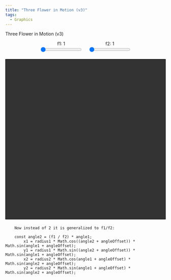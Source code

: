 ```yaml
---
title: "Three Flower in Motion (v3)"
tags:
  - Graphics
---
```


Three Flower in Motion (v3)

<style>
    canvas {
        border: 1px solid black;
        background-color: #333;
        display: block;
        margin: 20px auto;
    }

    .controls {
        display: flex;
        justify-content: center;
        margin: 10px 0;
    }

    .slider-container {
        margin: 0 10px;
        text-align: center;
    }

    .footer-link {
        position: absolute;
        bottom: 20px;
        text-align: center;
        width: 100%;
    }

    .footer-link a {
        font-size: 16px;
        color: #007bff;
        text-decoration: none;
    }

    .footer-link a:hover {
        text-decoration: underline;
    }
</style>

<div class="controls">
    <div class="slider-container">
        <label for="f1-slider">f1: <span id="f1-value">1</span></label><br>
        <input type="range" id="f1-slider" min="1" max="20" value="1" step="1">
    </div>
    <div class="slider-container">
        <label for="f2-slider">f2: <span id="f2-value">1</span></label><br>
        <input type="range" id="f2-slider" min="1" max="20" value="1" step="1">
    </div>
</div>

<canvas id="complexLineCanvas" width="600" height="600"></canvas>

<script>
    const canvas = document.getElementById('complexLineCanvas');
    const ctx = canvas.getContext('2d');
    const centerX = canvas.width / 2;
    const centerY = canvas.height / 2;
    let radius1 = 100;
    let radius2 = 200;
    let angleOffset = 0;

    // Get sliders and display elements
    const f1Slider = document.getElementById('f1-slider');
    const f2Slider = document.getElementById('f2-slider');
    const f1ValueDisplay = document.getElementById('f1-value');
    const f2ValueDisplay = document.getElementById('f2-value');

    // Update display and values dynamically
    let f1 = parseFloat(f1Slider.value);
    let f2 = parseFloat(f2Slider.value);
    let numLines = f1*150;
    let delta = (1 / numLines) * 2 * Math.PI;

    f1Slider.addEventListener('input', () => {
        f1 = parseFloat(f1Slider.value);
        f1ValueDisplay.textContent = f1;
    });

    f2Slider.addEventListener('input', () => {
        f2 = parseFloat(f2Slider.value);
        f2ValueDisplay.textContent = f2;
    });

    // Function to draw the complex pattern
    function drawComplexPattern() {
        ctx.clearRect(0, 0, canvas.width, canvas.height);
        //ctx.strokeStyle = '#ffffff';
        ctx.lineWidth = 0.5;

        for (let i = 0; i < numLines*f2; i++) {
            const angle1 = (i * delta);
            const angle2 = (f1 / f2) * angle1;
            const x1 = centerX + radius1 * Math.cos((angle2 + angleOffset)) * Math.sin(angle1 + angleOffset);
            const y1 = centerY + radius1 * Math.sin((angle2 + angleOffset)) * Math.sin(angle1 + angleOffset);
            const x2 = centerX + radius2 * Math.cos(angle1 + angleOffset) * Math.sin(angle2 + angleOffset);
            const y2 = centerY + radius2 * Math.sin(angle1 + angleOffset) * Math.sin(angle2 + angleOffset);
            const x3 = centerX + radius3 * Math.cos(angle1 + angleOffset) * Math.sin(angle2 + angleOffset);
            const y3 = centerY + radius3 * Math.sin(angle1 + angleOffset) * Math.sin(angle2 + angleOffset);

	    ctx.strokeStyle = `hsl(${(i / numLines) * 360}, 100%, 50%)`;
            ctx.beginPath();
            ctx.moveTo(x1, y1);
            ctx.lineTo(x2, y2);
            ctx.stroke();
        }

        // Update parameters to create animation
        angleOffset += 0.01;

        requestAnimationFrame(drawComplexPattern);
    }

    drawComplexPattern();
</script>

```
	Now instead of 2 it is generalized to f1/f2:

	const angle2 = (f1 / f2) * angle1;
        x1 = radius1 * Math.cos((angle2 + angleOffset)) * Math.sin(angle1 + angleOffset);
        y1 = radius1 * Math.sin((angle2 + angleOffset)) * Math.sin(angle1 + angleOffset);
        x2 = radius2 * Math.cos(angle1 + angleOffset) * Math.sin(angle2 + angleOffset);
        y2 = radius2 * Math.sin(angle1 + angleOffset) * Math.sin(angle2 + angleOffset);
```
